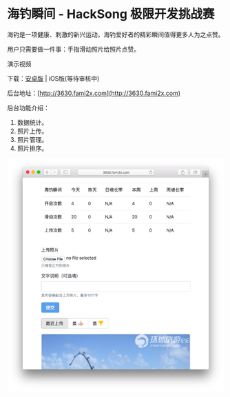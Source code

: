 # 海钓瞬间 - HackSong 极限开发挑战赛

海钓是一项健康、刺激的新兴运动，海钓爱好者的精彩瞬间值得更多人为之点赞。

用户只需要做一件事：手指滑动照片给照片点赞。

演示视频

下载：[安卓版](https://www.pgyer.com/3630Cards) | iOS版(等待审核中)

后台地址：[http://3630.fami2x.com](http://3630.fami2x.com)

后台功能介绍：

1. 数据统计。
2. 照片上传。
3. 照片管理。
4. 照片排序。

![后台截图](/screenshot.png)
